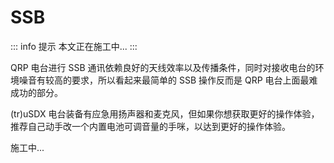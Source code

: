 # SSB

::: info 提示
本文正在施工中...
:::

QRP 电台进行 SSB 通讯依赖良好的天线效率以及传播条件，同时对接收电台的环境噪音有较高的要求，所以看起来最简单的 SSB 操作反而是 QRP 电台上面最难成功的部分。

(tr)uSDX 电台装备有应急用扬声器和麦克风，但如果你想获取更好的操作体验，推荐自己动手改一个内置电池可调音量的手咪，以达到更好的操作体验。

施工中...